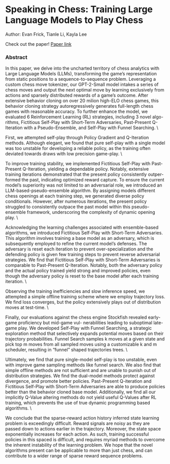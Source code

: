 # Speaking in Chess: Training Large Language Models to Play Chess
Author: Evan Frick, Tianle Li, Kayla Lee

Check out the paper! [Paper link](paper.pdf)

### Abstract 
In this paper, we delve into the uncharted territory of chess analytics with Large Language Models (LLMs),
transforming the game’s representation from static positions to a sequence-to-sequence problem. Leveraging a
custom chess move tokenizer, our GPT-2-Small model intakes a series of chess moves and output the next optimal
move by learning exclusively from actions and sparsely distributed rewards of a game’s outcome. After extensive
behavior cloning on over 20 milion high-ELO chess games, this behavior cloning strategy autoregressively
generates full-length chess games with reasonable accuracy.
To further enhance the model, we evaluated 6 Reinforcement Learning (RL) strategies, including 3 novel algo-
rithms, Fictitious Self-Play with Short-Term Adversaries, Past-Present Q-Iteration with a Pseudo-Ensemble, and
Self-Play with Funnel Searching. \

First, we attempted self-play through Policy Gradient and Q-Iteration methods. Although elegant, we found that
pure self-play with a single model was too unstable for developing a reliable policy, as the training often deviated
towards draws with low precision game-play. \

To improve training stability, we implemented Fictitious Self-Play with Past-Present Q-Iteration, yielding a
dependable policy. Notably, extensive training iterations demonstrated that the present policy consistently outper-
formed the past, indicating optimized reward capture. To ensure the current model’s superiority was not limited to
an adversarial role, we introduced an LLM-based-pseudo-ensemble algorithm. By assigning models different
chess openings at each training step, we generated diverse policy conditionals. However, after numerous iterations,
the present policy struggled to consistently outpace the past model within this pseudo-ensemble framework,
underscoring the complexity of dynamic opening play. \

Acknowledging the learning challenges associated with ensemble-based algorithms, we introduced Fictitious
Self-Play with Short-Term Adversaries. This algorithm involves training a base model as an adversary, which is
subsequently employed to refine the current model’s defenses. The adversary is reset each iteration to prevent
over-specialization and the defending policy is given few training steps to prevent reverse adversarial strategies.
We find that Fictitious Self-Play with Short-Term Adversaries is comparable to Past-Present Q-Iteration. Notably,
both the adversary policy and the actual policy trained yield strong and improved policies, even though the
adversary policy is reset to the base model after each training iteration. \

Observing the training inefficiencies and slow inference speed, we attempted a simple offline training scheme
where we employ trajectory loss. We find loss converges, but the policy extensively plays out of distribution
moves at test-time. \

Finally, our evaluations against the chess engine Stockfish revealed early-game proficiency but mid-game vul-
nerabilities leading to suboptimal late-game play. We developed Self-Play with Funnel Searching, a strategic
exploration method that selectively expands potential moves based on their trajectory probabilities. Funnel Search
samples k moves at a given state and pick top m moves from all sampled moves using a customizable k and m
scheduler, resulting in “funnel” shaped trajectories trees. \

Ultimately, we find that pure single-model self-play is too unstable, even with improve game sampling methods
like funnel search. We also find that simple offline methods are not sufficient and are unable to punish out of
distribution strategies. We find the dual-model methods protect against divergence, and promote better policies.
Past-Present Q-iteration and Fictitious Self-Play with Short-Term Adversaries are able to produce policies better
than the behavior cloned base model. Additionally, we find all our implicitly Q-Value altering methods do not
yield useful Q-Values after RL training, which prevents the use of true dynamic programming based algorithms. \

We conclude that the sparse-reward action history inferred state learning problem is exceedingly difficult. Reward
signals are noisy as they are passed down to actions earlier in the trajectory. Moreover, the state space exponentially
increases for each action. As such, training successful policies in this spaced is difficult, and requires myriad
methods to overcome the inherent instability of the learning problem. We hope that the novel algorithms present
can be applicable to more than just chess, and can contribute to a wider range of sparse reward sequence problems.
